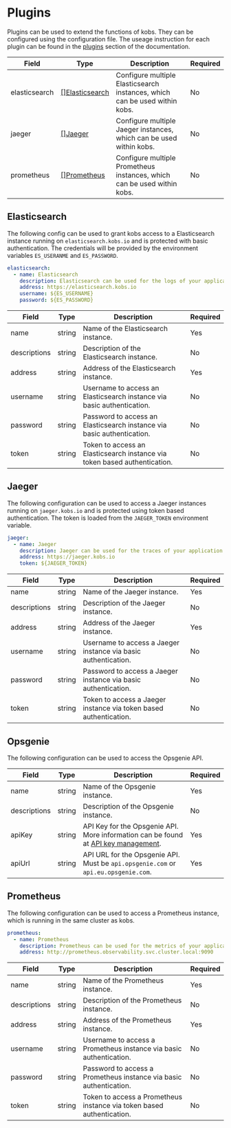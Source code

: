 # Plugins

Plugins can be used to extend the functions of kobs. They can be configured using the configuration file. The useage instruction for each plugin can be found in the [plugins](../plugins/getting-started.md) section of the documentation.

| Field | Type | Description | Required |
| ----- | ---- | ----------- | -------- |
| elasticsearch | [[]Elasticsearch](#elasticsearch) | Configure multiple Elasticsearch instances, which can be used within kobs. | No |
| jaeger | [[]Jaeger](#jaeger) | Configure multiple Jaeger instances, which can be used within kobs. | No |
| prometheus | [[]Prometheus](#prometheus) | Configure multiple Prometheus instances, which can be used within kobs. | No |

## Elasticsearch

The following config can be used to grant kobs access to a Elasticsearch instance running on `elasticsearch.kobs.io` and is protected with basic authentication. The credentials will be provided by the environment variables `ES_USERANME` and `ES_PASSWORD`.

```yaml
elasticsearch:
  - name: Elasticsearch
    description: Elasticsearch can be used for the logs of your application.
    address: https://elasticsearch.kobs.io
    username: ${ES_USERNAME}
    password: ${ES_PASSWORD}
```

| Field | Type | Description | Required |
| ----- | ---- | ----------- | -------- |
| name | string | Name of the Elasticsearch instance. | Yes |
| descriptions | string | Description of the Elasticsearch instance. | No |
| address | string | Address of the Elasticsearch instance. | Yes |
| username | string | Username to access an Elasticsearch instance via basic authentication. | No |
| password | string | Password to access an Elasticsearch instance via basic authentication. | No |
| token | string | Token to access an Elasticsearch instance via token based authentication. | No |

## Jaeger

The following configuration can be used to access a Jaeger instances running on `jaeger.kobs.io` and is protected using token based authentication. The token is loaded from the `JAEGER_TOKEN` environment variable.

```yaml
jaeger:
  - name: Jaeger
    description: Jaeger can be used for the traces of your application.
    address: https://jaeger.kobs.io
    token: ${JAEGER_TOKEN}
```

| Field | Type | Description | Required |
| ----- | ---- | ----------- | -------- |
| name | string | Name of the Jaeger instance. | Yes |
| descriptions | string | Description of the Jaeger instance. | No |
| address | string | Address of the Jaeger instance. | Yes |
| username | string | Username to access a Jaeger instance via basic authentication. | No |
| password | string | Password to access a Jaeger instance via basic authentication. | No |
| token | string | Token to access a Jaeger instance via token based authentication. | No |

## Opsgenie

The following configuration can be used to access the Opsgenie API.

| Field | Type | Description | Required |
| ----- | ---- | ----------- | -------- |
| name | string | Name of the Opsgenie instance. | Yes |
| descriptions | string | Description of the Opsgenie instance. | No |
| apiKey | string | API Key for the Opsgenie API. More information can be found at [API key management](https://support.atlassian.com/opsgenie/docs/api-key-management/). | Yes |
| apiUrl | string | API URL for the Opsgenie API. Must be `api.opsgenie.com` or `api.eu.opsgenie.com`. | Yes |

## Prometheus

The following configuration can be used to access a Prometheus instance, which is running in the same cluster as kobs.

```yaml
prometheus:
  - name: Prometheus
    description: Prometheus can be used for the metrics of your application.
    address: http://prometheus.observability.svc.cluster.local:9090
```

| Field | Type | Description | Required |
| ----- | ---- | ----------- | -------- |
| name | string | Name of the Prometheus instance. | Yes |
| descriptions | string | Description of the Prometheus instance. | No |
| address | string | Address of the Prometheus instance. | Yes |
| username | string | Username to access a Prometheus instance via basic authentication. | No |
| password | string | Password to access a Prometheus instance via basic authentication. | No |
| token | string | Token to access a Prometheus instance via token based authentication. | No |

